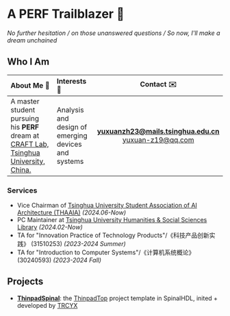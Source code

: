 # A PERF Trailblazer :rocket:

_No further hesitation / on those unanswered questions / So now, I'll make a dream unchained_

## Who I Am

|About Me :beginner:|Interests :microscope:|Contact :envelope:|
|:-|:-|:-:|
|A master student pursuing his **PERF** dream at [CRAFT Lab, Tsinghua University, China.](https://craft.cs.tsinghua.edu.cn/) | Analysis and design of emerging devices and systems |**[yuxuanzh23@mails.tsinghua.edu.cn](mailto:yuxuanzh23@mails.tsinghua.edu.cn)** </br> [yuxuan-z19@qq.com](mailto:yuxuan-z19@qq.com)|

### Services

- Vice Chairman of [Tsinghua University Student Association of AI Architecture (THAAIA)]() _(2024.06-Now)_
- PC Maintainer at [Tsinghua University Humanities & Social Sciences Library](https://lib.tsinghua.edu.cn/hs/) _(2024.02-Now)_
- TA for "Innovation Practice of Technology Products"/《科技产品创新实践》 (31510253) _(2023-2024 Summer)_
- TA for "Introduction to Computer Systems"/《计算机系统概论》 (30240593) _(2023-2024 Fall)_

## Projects

- **[ThinpadSpinal](https://github.com/thu-cs-lab/ThinpadSpinal)**: the [ThinpadTop](https://github.com/thu-cs-lab/thinpad_top) project template in SpinalHDL, inited + developed by [TRCYX](https://github.com/TRCYX)

